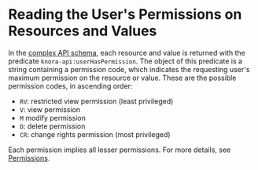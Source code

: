 <!---
 * Copyright © 2022 Swiss National Data and Service Center for the Humanities and/or DaSCH Service Platform contributors.
 * SPDX-License-Identifier: Apache-2.0
-->

# Reading the User's Permissions on Resources and Values

In the [complex API schema](introduction.md#api-schema), each
resource and value is returned with the predicate `knora-api:userHasPermission`.
The object of this predicate is a string containing a permission code, which
indicates the requesting user's maximum permission on the resource or value.
These are the possible permission codes, in ascending order:

- `RV`: restricted view permission (least privileged)
- `V`: view permission
- `M` modify permission
- `D`: delete permission
- `CR`: change rights permission (most privileged)

Each permission implies all lesser permissions. For more details, see
[Permissions](../../02-knora-ontologies/knora-base.md#permissions).

